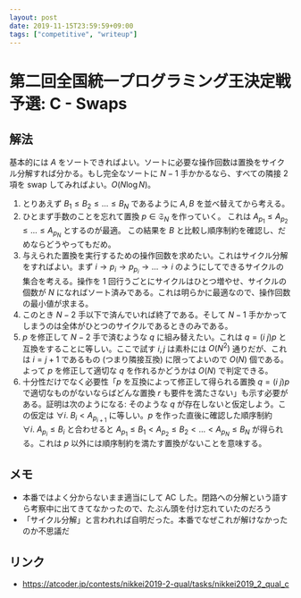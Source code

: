 ```yaml
---
layout: post
date: 2019-11-15T23:59:59+09:00
tags: ["competitive", "writeup"]
---
```


# 第二回全国統一プログラミング王決定戦予選: C - Swaps

## 解法

基本的には $A$ をソートできればよい。ソートに必要な操作回数は置換をサイクル分解すれば分かる。もし完全なソートに $N - 1$ 手かかるなら、すべての隣接 $2$ 項を swap してみればよい。$O(N \log N)$。

1.  とりあえず $B_1 \le B_2 \le \dots \le B_N$ であるように $A, B$ を並べ替えてから考える。
1.  ひとまず手数のことを忘れて置換 $p \in \mathfrak{S} _ N$ を作っていく。
    これは $A _ {p_1} \le A _ {p_2} \le \dots \le A _ {p_N}$ とするのが最適。
    この結果を $B$ と比較し順序制約を確認し、だめならどうやってもだめ。
1.  与えられた置換を実行するための操作回数を求めたい。これはサイクル分解をすればよい。まず $i \to p_i \to p _ {p_i} \to \dots \to i$ のようにしてできるサイクルの集合を考える。操作を $1$ 回行うごとにサイクルはひとつ増やせ、サイクルの個数が $N$ になればソート済みである。これは明らかに最適なので、操作回数の最小値が求まる。
1.  このとき $N - 2$ 手以下で済んでいれば終了である。そして $N - 1$ 手かかってしまうのは全体がひとつのサイクルであるときのみである。
1.  $p$ を修正して $N - 2$ 手で済むような $q$ に組み替えたい。これは $q = (i~j)p$ と互換をすることに等しい。ここで試す $i, j$ は素朴には $O(N^2)$ 通りだが、これは $i = j + 1$ であるもの (つまり隣接互換) に限ってよいので $O(N)$ 個である。よって $p$ を修正して適切な $q$ を作れるかどうかは $O(N)$ で判定できる。
1.  十分性だけでなく必要性「$p$ を互換によって修正して得られる置換 $q = (i~j)p$ で適切なものがないならばどんな置換 $r$ も要件を満たさない」も示す必要がある。証明は次のようになる: そのような $q$ が存在しないと仮定しよう。この仮定は $\forall i.~ B _ i \lt A _ {p _ {i + 1}}$ に等しい。$p$ を作った直後に確認した順序制約 $\forall i.~ A _ {p_i} \le B_i$ と合わせると $A _ {p_1} \le B_1 \lt A _ {p_2} \le B_2 \lt \dots \lt A _ {p_N} \le B_N$ が得られる。これは $p$ 以外には順序制約を満たす置換がないことを意味する。


## メモ

-   本番ではよく分からないまま適当にして AC した。閉路への分解という語すら考察中に出てきてなかったので、たぶん頭を付け忘れていたのだろう
-   「サイクル分解」と言われれば自明だった。本番でなぜこれが解けなかったのか不思議だ

## リンク

-   <https://atcoder.jp/contests/nikkei2019-2-qual/tasks/nikkei2019_2_qual_c>
